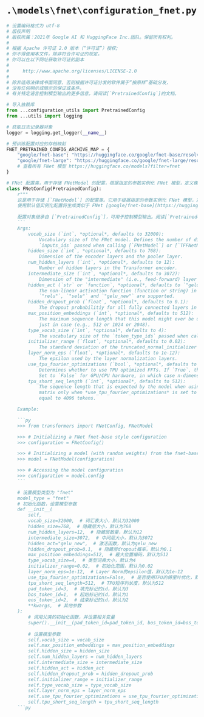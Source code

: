 # `.\models\fnet\configuration_fnet.py`

```py
# 设置编码格式为 utf-8
# 版权声明
# 版权所属：2021年 Google AI 和 HuggingFace Inc.团队。保留所有权利。
#
# 根据 Apache 许可证 2.0 版本（“许可证”）授权;
# 你不得使用本文件，除非符合许可证的规定。
# 你可以在以下网址获取许可证的副本
#
#     http://www.apache.org/licenses/LICENSE-2.0
#
# 除非适用法律或书面同意，否则根据许可证分发的软件属于“按原样”基础分发，
# 没有任何明示或暗示的保证或条件。
# 有关特定语言控制模型输出的更多信息，请阅读[`PretrainedConfig`]的文档。

# 导入依赖库
from ...configuration_utils import PretrainedConfig
from ...utils import logging

# 获取日志记录器对象
logger = logging.get_logger(__name__)

# 预训练配置对应的存档映射
FNET_PRETRAINED_CONFIG_ARCHIVE_MAP = {
    "google/fnet-base": "https://huggingface.co/google/fnet-base/resolve/main/config.json",
    "google/fnet-large": "https://huggingface.co/google/fnet-large/resolve/main/config.json",
    # 查看所有 FNet 模型 https://huggingface.co/models?filter=fnet
}

# FNet 配置类，用于存储 FNetModel 的配置，根据指定的参数实例化 FNet 模型，定义模型架构
class FNetConfig(PretrainedConfig):
    r"""
    这是用于存储 [`FNetModel`] 的配置类。它用于根据指定的参数实例化 FNet 模型，定义模型架构。
    使用默认值实例化配置将生成类似于 FNet [google/fnet-base](https://huggingface.co/google/fnet-base) 架构的配置。
    
    配置对象继承自 [`PretrainedConfig`]，可用于控制模型输出。阅读[`PretrainedConfig`]中的文档获取更多信息。
    ```
    Args:
        vocab_size (`int`, *optional*, defaults to 32000):
            Vocabulary size of the FNet model. Defines the number of different tokens that can be represented by the
            `inputs_ids` passed when calling [`FNetModel`] or [`TFFNetModel`].
        hidden_size (`int`, *optional*, defaults to 768):
            Dimension of the encoder layers and the pooler layer.
        num_hidden_layers (`int`, *optional*, defaults to 12):
            Number of hidden layers in the Transformer encoder.
        intermediate_size (`int`, *optional*, defaults to 3072):
            Dimension of the "intermediate" (i.e., feed-forward) layer in the Transformer encoder.
        hidden_act (`str` or `function`, *optional*, defaults to `"gelu_new"`):
            The non-linear activation function (function or string) in the encoder and pooler. If string, `"gelu"`,
            `"relu"`, `"selu"` and `"gelu_new"` are supported.
        hidden_dropout_prob (`float`, *optional*, defaults to 0.1):
            The dropout probabilitiy for all fully connected layers in the embeddings, encoder, and pooler.
        max_position_embeddings (`int`, *optional*, defaults to 512):
            The maximum sequence length that this model might ever be used with. Typically set this to something large
            just in case (e.g., 512 or 1024 or 2048).
        type_vocab_size (`int`, *optional*, defaults to 4):
            The vocabulary size of the `token_type_ids` passed when calling [`FNetModel`] or [`TFFNetModel`].
        initializer_range (`float`, *optional*, defaults to 0.02):
            The standard deviation of the truncated_normal_initializer for initializing all weight matrices.
        layer_norm_eps (`float`, *optional*, defaults to 1e-12):
            The epsilon used by the layer normalization layers.
        use_tpu_fourier_optimizations (`bool`, *optional*, defaults to `False`):
            Determines whether to use TPU optimized FFTs. If `True`, the model will favor axis-wise FFTs transforms.
            Set to `False` for GPU/CPU hardware, in which case n-dimensional FFTs are used.
        tpu_short_seq_length (`int`, *optional*, defaults to 512):
            The sequence length that is expected by the model when using TPUs. This will be used to initialize the DFT
            matrix only when *use_tpu_fourier_optimizations* is set to `True` and the input sequence is shorter than or
            equal to 4096 tokens.

    Example:

    ```py
    >>> from transformers import FNetConfig, FNetModel

    >>> # Initializing a FNet fnet-base style configuration
    >>> configuration = FNetConfig()

    >>> # Initializing a model (with random weights) from the fnet-base style configuration
    >>> model = FNetModel(configuration)

    >>> # Accessing the model configuration
    >>> configuration = model.config
    ```

    # 设置模型类型为 "fnet"
    model_type = "fnet"
    # 初始化函数，设置模型参数
    def __init__(
        self,
        vocab_size=32000,  # 词汇表大小，默认为32000
        hidden_size=768,  # 隐藏层大小，默认为768
        num_hidden_layers=12,  # 隐藏层数量，默认为12
        intermediate_size=3072,  # 中间层大小，默认为3072
        hidden_act="gelu_new",  # 激活函数，默认为gelu_new
        hidden_dropout_prob=0.1,  # 隐藏层dropout概率，默认为0.1
        max_position_embeddings=512,  # 最大位置编码，默认为512
        type_vocab_size=4,  # 类型词典大小，默认为4
        initializer_range=0.02,  # 初始化范围，默认为0.02
        layer_norm_eps=1e-12,  # Layer Norm的epsilon值，默认为1e-12
        use_tpu_fourier_optimizations=False,  # 是否使用TPU的傅里叶优化，默认为False
        tpu_short_seq_length=512,  # TPU短序列长度，默认为512
        pad_token_id=3,  # 填充标记的id，默认为3
        bos_token_id=1,  # 起始标记的id，默认为1
        eos_token_id=2,  # 结束标记的id，默认为2
        **kwargs,  # 其他参数
    ):
        # 调用父类的初始化函数，并设置相关变量
        super().__init__(pad_token_id=pad_token_id, bos_token_id=bos_token_id, eos_token_id=eos_token_id, **kwargs)
    
        # 设置模型参数
        self.vocab_size = vocab_size
        self.max_position_embeddings = max_position_embeddings
        self.hidden_size = hidden_size
        self.num_hidden_layers = num_hidden_layers
        self.intermediate_size = intermediate_size
        self.hidden_act = hidden_act
        self.hidden_dropout_prob = hidden_dropout_prob
        self.initializer_range = initializer_range
        self.type_vocab_size = type_vocab_size
        self.layer_norm_eps = layer_norm_eps
        self.use_tpu_fourier_optimizations = use_tpu_fourier_optimizations
        self.tpu_short_seq_length = tpu_short_seq_length
    ```py  
```